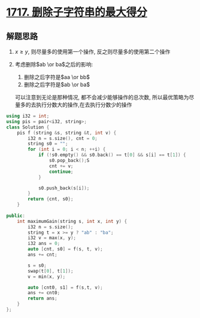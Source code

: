 # [1717. 删除子字符串的最大得分](https://leetcode.cn/problems/maximum-score-from-removing-substrings/)

## 解题思路

1. $x \ge y$, 则尽量多的使用第一个操作, 反之则尽量多的使用第二个操作

2. 考虑删除$ab \or ba$之后的影响:

   1. 删除之后字符是$aa \or bb$
   2. 删除之后字符是$ab \or ba$

   可以注意到无论是那种情况, 都不会减少能够操作的总次数, 所以最优策略为尽量多的去执行分数大的操作,在去执行分数少的操作

```cpp
using i32 = int;
using pis = pair<i32, string>;
class Solution {
    pis f (string &s, string &t, int v) {
        i32 n = s.size(), cnt = 0;
        string s0 = "";
        for (int i = 0; i < n; ++i) {
            if (!s0.empty() && s0.back() == t[0] && s[i] == t[1]) {
                s0.pop_back();S
                cnt += v;
                continue;
            }

            s0.push_back(s[i]);
        }
        return {cnt, s0};
    }
    
public:
    int maximumGain(string s, int x, int y) {
        i32 n = s.size();
        string t = x >= y ? "ab" : "ba";
        i32 v = max(x, y);
        i32 ans = 0;
        auto [cnt, s0] = f(s, t, v);
        ans += cnt;

        s = s0;
        swap(t[0], t[1]);
        v = min(x, y);

        auto [cnt0, s1] = f(s,t, v);
        ans += cnt0;
        return ans;
    }
};
```
